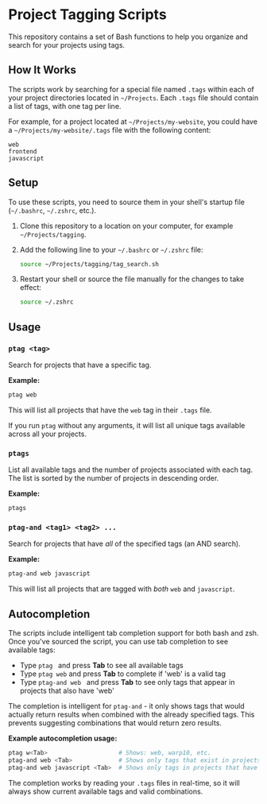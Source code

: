 # Project Tagging Scripts

This repository contains a set of Bash functions to help you organize and search for your projects using tags.

## How It Works

The scripts work by searching for a special file named `.tags` within each of your project directories located in `~/Projects`. Each `.tags` file should contain a list of tags, with one tag per line.

For example, for a project located at `~/Projects/my-website`, you could have a `~/Projects/my-website/.tags` file with the following content:

```
web
frontend
javascript
```

## Setup

To use these scripts, you need to source them in your shell's startup file (`~/.bashrc`, `~/.zshrc`, etc.).

1.  Clone this repository to a location on your computer, for example `~/Projects/tagging`.
2.  Add the following line to your `~/.bashrc` or `~/.zshrc` file:

    ```bash
    source ~/Projects/tagging/tag_search.sh
    ```

3.  Restart your shell or source the file manually for the changes to take effect:

    ```bash
    source ~/.zshrc
    ```

## Usage

### `ptag <tag>`

Search for projects that have a specific tag.

**Example:**

```bash
ptag web
```

This will list all projects that have the `web` tag in their `.tags` file.

If you run `ptag` without any arguments, it will list all unique tags available across all your projects.

### `ptags`

List all available tags and the number of projects associated with each tag. The list is sorted by the number of projects in descending order.

**Example:**

```bash
ptags
```

### `ptag-and <tag1> <tag2> ...`

Search for projects that have *all* of the specified tags (an AND search).

**Example:**

```bash
ptag-and web javascript
```

This will list all projects that are tagged with *both* `web` and `javascript`.

## Autocompletion

The scripts include intelligent tab completion support for both bash and zsh. Once you've sourced the script, you can use tab completion to see available tags:

- Type `ptag ` and press **Tab** to see all available tags
- Type `ptag web` and press **Tab** to complete if 'web' is a valid tag
- Type `ptag-and web ` and press **Tab** to see only tags that appear in projects that also have 'web'

The completion is intelligent for `ptag-and` - it only shows tags that would actually return results when combined with the already specified tags. This prevents suggesting combinations that would return zero results.

**Example autocompletion usage:**

```bash
ptag w<Tab>                    # Shows: web, warp10, etc.
ptag-and web <Tab>             # Shows only tags that exist in projects that also have 'web'
ptag-and web javascript <Tab>  # Shows only tags in projects that have both 'web' AND 'javascript'
```

The completion works by reading your `.tags` files in real-time, so it will always show current available tags and valid combinations. 